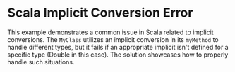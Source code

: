 # Scala Implicit Conversion Error

This example demonstrates a common issue in Scala related to implicit conversions. The `MyClass` utilizes an implicit conversion in its `myMethod` to handle different types, but it fails if an appropriate implicit isn't defined for a specific type (Double in this case).  The solution showcases how to properly handle such situations.